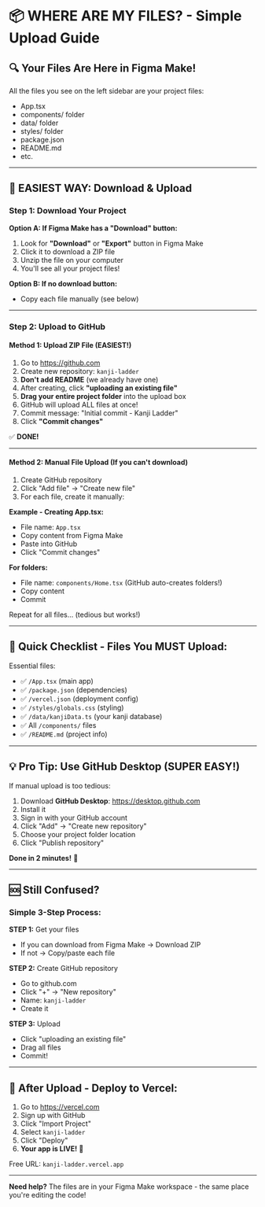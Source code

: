 # 📦 WHERE ARE MY FILES? - Simple Upload Guide

## 🔍 Your Files Are Here in Figma Make!

All the files you see on the left sidebar are your project files:
- App.tsx
- components/ folder
- data/ folder  
- styles/ folder
- package.json
- README.md
- etc.

---

## 🚀 EASIEST WAY: Download & Upload

### Step 1: Download Your Project

**Option A: If Figma Make has a "Download" button:**
1. Look for **"Download"** or **"Export"** button in Figma Make
2. Click it to download a ZIP file
3. Unzip the file on your computer
4. You'll see all your project files!

**Option B: If no download button:**
- Copy each file manually (see below)

---

### Step 2: Upload to GitHub

#### Method 1: Upload ZIP File (EASIEST!)

1. Go to https://github.com
2. Create new repository: `kanji-ladder`
3. **Don't add README** (we already have one)
4. After creating, click **"uploading an existing file"**
5. **Drag your entire project folder** into the upload box
6. GitHub will upload ALL files at once!
7. Commit message: "Initial commit - Kanji Ladder"
8. Click **"Commit changes"**

✅ **DONE!**

---

#### Method 2: Manual File Upload (If you can't download)

1. Create GitHub repository
2. Click "Add file" → "Create new file"
3. For each file, create it manually:

**Example - Creating App.tsx:**
- File name: `App.tsx`
- Copy content from Figma Make
- Paste into GitHub
- Click "Commit changes"

**For folders:**
- File name: `components/Home.tsx` (GitHub auto-creates folders!)
- Copy content
- Commit

Repeat for all files... (tedious but works!)

---

## 🎯 Quick Checklist - Files You MUST Upload:

Essential files:
- ✅ `/App.tsx` (main app)
- ✅ `/package.json` (dependencies)
- ✅ `/vercel.json` (deployment config)
- ✅ `/styles/globals.css` (styling)
- ✅ `/data/kanjiData.ts` (your kanji database)
- ✅ All `/components/` files
- ✅ `/README.md` (project info)

---

## 💡 Pro Tip: Use GitHub Desktop (SUPER EASY!)

If manual upload is too tedious:

1. Download **GitHub Desktop**: https://desktop.github.com
2. Install it
3. Sign in with your GitHub account
4. Click "Add" → "Create new repository"
5. Choose your project folder location
6. Click "Publish repository"

**Done in 2 minutes!** 🚀

---

## 🆘 Still Confused?

### Simple 3-Step Process:

**STEP 1:** Get your files
- If you can download from Figma Make → Download ZIP
- If not → Copy/paste each file

**STEP 2:** Create GitHub repository
- Go to github.com
- Click "+" → "New repository"  
- Name: `kanji-ladder`
- Create it

**STEP 3:** Upload
- Click "uploading an existing file"
- Drag all files
- Commit!

---

## 📱 After Upload - Deploy to Vercel:

1. Go to https://vercel.com
2. Sign up with GitHub
3. Click "Import Project"
4. Select `kanji-ladder`
5. Click "Deploy"
6. **Your app is LIVE!** 🎉

Free URL: `kanji-ladder.vercel.app`

---

**Need help?** The files are in your Figma Make workspace - the same place you're editing the code!
